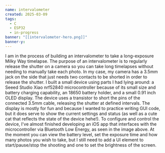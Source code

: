```yaml
---
name: intervalometer
created: 2025-03-09
tags:
  - C
  - ESP32
  - in-progress
banner: "[[intervalometer-hero.png]]"
banner-y:
---
```

I am in the process of building an intervalometer to take a long-exposure Milky Way timelapse. The purpose of an intervalometer is to regularly release the shutter on a camera so you can take long timelapses without needing to manually take each photo. In my case, my camera has a 3.5mm jack on the side that just needs two contacts to be shorted in order to release the shutter. I built a small device using parts I had lying around: a Seeed Studio Xiao nrf52840 microcontroller because of its small size and battery charging capability, an 18650 battery holder, and a small 0.91 inch OLED display. The device uses a transistor to short the pins of the connected 3.5mm cable, releasing the shutter at defined intervals. The display is mostly for fun and because I wanted to practice writing GUI code, but it does serve to show the current settings and status (as well as a cute cat that reflects the state of the device hehe!). 
To configure and control the device, I've almost finished developing an iOS app that interfaces with the microcontroller via Bluetooth Low Energy, as seen in the image above. At the moment you can view the battery level, set the exposure time and how many photos you wish to take, but I still need to add a UI element to start/pause/stop the shooting and one to set the brightness of the screen.